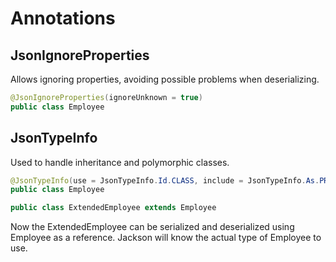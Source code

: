 # Annotations

## JsonIgnoreProperties

Allows ignoring properties, avoiding possible problems when deserializing.

```java
@JsonIgnoreProperties(ignoreUnknown = true)
public class Employee
```

## JsonTypeInfo

Used to handle inheritance and polymorphic classes.

```java
@JsonTypeInfo(use = JsonTypeInfo.Id.CLASS, include = JsonTypeInfo.As.PROPERTY, property = "className")
public class Employee

public class ExtendedEmployee extends Employee
```

Now the ExtendedEmployee can be serialized and deserialized using Employee as a reference. Jackson will know the actual type of Employee to use.

